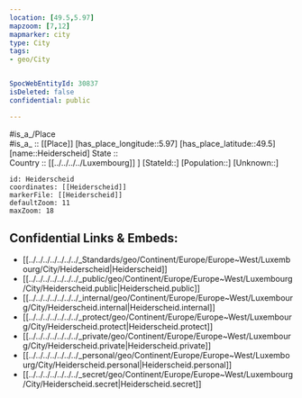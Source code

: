 ```yaml
---
location: [49.5,5.97] 
mapzoom: [7,12] 
mapmarker: city 
type: City
tags:
- geo/City


SpocWebEntityId: 30837
isDeleted: false
confidential: public

---
```

#is_a_/Place  
#is_a_ :: [[Place]] 
[has_place_longitude::5.97] 
[has_place_latitude::49.5] 
[name::Heiderscheid] 
State ::  
Country :: [[../../../../Luxembourg]] ] 
[StateId::] 
[Population::] 
[Unknown::] 


```leaflet
id: Heiderscheid
coordinates: [[Heiderscheid]] 
markerFile: [[Heiderscheid]] 
defaultZoom: 11 
maxZoom: 18
```


## Confidential Links & Embeds: 
- [[../../../../../../../_Standards/geo/Continent/Europe/Europe~West/Luxembourg/City/Heiderscheid|Heiderscheid]] 
- [[../../../../../../../_public/geo/Continent/Europe/Europe~West/Luxembourg/City/Heiderscheid.public|Heiderscheid.public]] 
- [[../../../../../../../_internal/geo/Continent/Europe/Europe~West/Luxembourg/City/Heiderscheid.internal|Heiderscheid.internal]] 
- [[../../../../../../../_protect/geo/Continent/Europe/Europe~West/Luxembourg/City/Heiderscheid.protect|Heiderscheid.protect]] 
- [[../../../../../../../_private/geo/Continent/Europe/Europe~West/Luxembourg/City/Heiderscheid.private|Heiderscheid.private]] 
- [[../../../../../../../_personal/geo/Continent/Europe/Europe~West/Luxembourg/City/Heiderscheid.personal|Heiderscheid.personal]] 
- [[../../../../../../../_secret/geo/Continent/Europe/Europe~West/Luxembourg/City/Heiderscheid.secret|Heiderscheid.secret]] 
